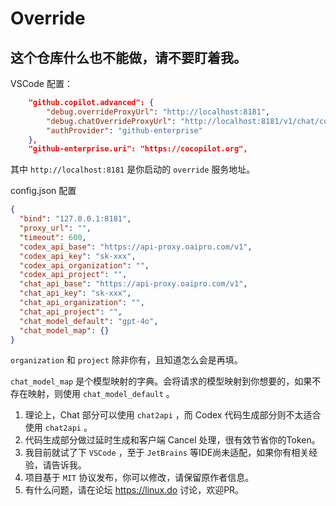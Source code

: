 # Override

## 这个仓库什么也不能做，请不要盯着我。

VSCode 配置：

```json
    "github.copilot.advanced": {
        "debug.overrideProxyUrl": "http://localhost:8181",
        "debug.chatOverrideProxyUrl": "http://localhost:8181/v1/chat/completions",
        "authProvider": "github-enterprise"
    },
    "github-enterprise.uri": "https://cocopilot.org",
```

其中 `http://localhost:8181` 是你启动的 `override` 服务地址。


config.json 配置

```json
{
  "bind": "127.0.0.1:8181",
  "proxy_url": "",
  "timeout": 600,
  "codex_api_base": "https://api-proxy.oaipro.com/v1",
  "codex_api_key": "sk-xxx",
  "codex_api_organization": "",
  "codex_api_project": "",
  "chat_api_base": "https://api-proxy.oaipro.com/v1",
  "chat_api_key": "sk-xxx",
  "chat_api_organization": "",
  "chat_api_project": "",
  "chat_model_default": "gpt-4o",
  "chat_model_map": {}
}
```

`organization` 和 `project` 除非你有，且知道怎么会是再填。

`chat_model_map` 是个模型映射的字典。会将请求的模型映射到你想要的，如果不存在映射，则使用 `chat_model_default` 。

1. 理论上，Chat 部分可以使用 `chat2api` ，而 Codex 代码生成部分则不太适合使用 `chat2api` 。
2. 代码生成部分做过延时生成和客户端 Cancel 处理，很有效节省你的Token。
3. 我目前就试了下 `VSCode` ，至于 `JetBrains` 等IDE尚未适配，如果你有相关经验，请告诉我。
4. 项目基于 `MIT` 协议发布，你可以修改，请保留原作者信息。
5. 有什么问题，请在论坛 https://linux.do 讨论，欢迎PR。

